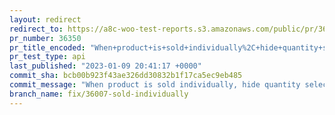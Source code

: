 ```yaml
---
layout: redirect
redirect_to: https://a8c-woo-test-reports.s3.amazonaws.com/public/pr/36350/api/index.html
pr_number: 36350
pr_title_encoded: "When+product+is+sold+individually%2C+hide+quantity+selector"
pr_test_type: api
last_published: "2023-01-09 20:41:17 +0000"
commit_sha: bcb00b923f43ae326dd30832b1f17ca5ec9eb485
commit_message: "When product is sold individually, hide quantity selector (within sin…"
branch_name: fix/36007-sold-individually
---
```

